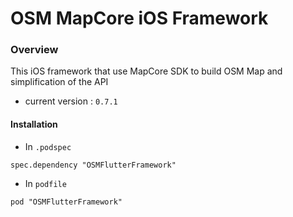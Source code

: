# OSM MapCore iOS Framework
### Overview

 This iOS framework that use MapCore SDK to build OSM Map and simplification of the API

 * current version : `0.7.1`


 #### Installation

 * In `.podspec`
 ```
 spec.dependency "OSMFlutterFramework"
 ```

 * In `podfile`
 ```
 pod "OSMFlutterFramework"
 ```
